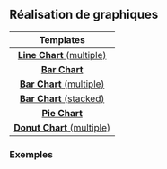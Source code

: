 ## Réalisation de graphiques

| Templates |
| :---: |
| [**Line Chart** (multiple)](Line.md) |
| [**Bar Chart**](Bar.md) |
| [**Bar Chart** (multiple)](Bar_Group.md) |
| [**Bar Chart** (stacked)](Bar_Stack.md) |
| [**Pie Chart**](Pie.md) |
| [**Donut Chart** (multiple)](Donut.md) |


### Exemples 



